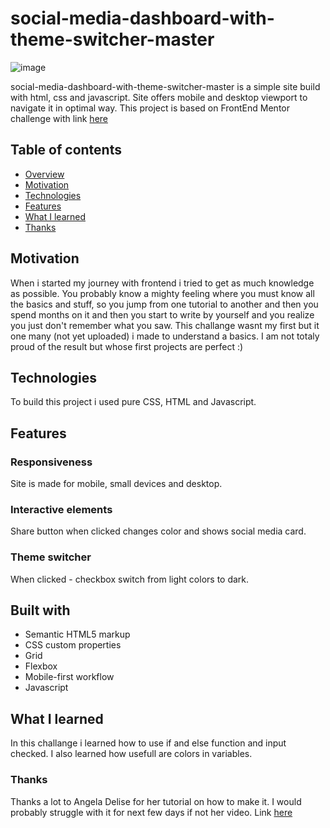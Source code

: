 # social-media-dashboard-with-theme-switcher-master

![image](https://github.com/molszewski34/FrontEnd-projects/blob/main/social-media-dashboard-with-theme-switcher-master.png)

social-media-dashboard-with-theme-switcher-master is a simple site build with html, css and javascript. Site offers mobile and desktop viewport to navigate it in optimal way. This project is based on FrontEnd Mentor challenge with link [here](https://www.frontendmentor.io/challenges/social-media-dashboard-with-theme-switcher-6oY8ozp_H/hub/social-media-dashboard-with-theme-switcher-QcwnnWtLh)

## Table of contents

- [Overview](#overview)
- [Motivation](#motivation)
- [Technologies](#technologies)
- [Features](#features)
- [What I learned](#what-i-learned)
- [Thanks](#thanks)


## Motivation
When i started my journey with frontend i tried to get as much knowledge as possible. You probably know a mighty feeling where you must know all the basics and stuff, so you jump from one tutorial to another and then you spend months on it and then you start to write by yourself and you realize you just don't remember what you saw. This challange wasnt my first but it one many (not yet uploaded) i made to understand a basics. I am not totaly proud of the result but whose first projects are perfect :)


## Technologies 
To build this project i used pure CSS, HTML and Javascript.

## Features 

### Responsiveness
Site is made for mobile, small devices and desktop.


### Interactive elements
Share button when clicked changes color and shows social media card. 

### Theme switcher
When clicked - checkbox switch from light colors to dark. 

## Built with
- Semantic HTML5 markup
- CSS custom properties
- Grid
- Flexbox
- Mobile-first workflow
- Javascript

## What I learned

In this challange i learned how to use if and else function and input checked. I also learned how usefull are colors in variables. 

### Thanks
Thanks a lot to Angela Delise for her tutorial on how to make it. I would probably struggle with it for next few days if not her video. Link [here](https://www.youtube.com/watch?v=PD89iMr50Mw)




